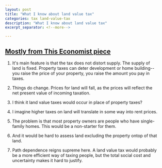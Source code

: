 ```yaml
---
layout: post
title: "What I know about land value tax"
categories: tax land-value-tax
description: "What I know about land value tax"
excerpt_separator: <!--more-->

---
```



## [Mostly from This Economist piece](http://www.economist.com/blogs/economist-explains/2014/11/economist-explains-0)

1. It's main feature is that the tax does not distort supply. The supply of land is fixed. Property taxes can deter development or home building--you raise the price of your property, you raise the amount you pay in taxes. 

2. Things do change. Prices for land will fall, as the prices will reflect the net present value of incoming taxation. 

3. I think it land value taxes would occur in place of property taxes?

4. I imagine higher taxes on land will translate in some way into rent prices. 

5. The problem is that most property owners are people who have single-family homes. This would be a non-starter for them. 

6. And it would be hard to assess land excluding the property ontop of that land. 

7. Path dependence reigns supreme here. A land value tax would probably be a more efficient way of taxing people, but the total social cost and uncertainty makes it hard to justify.



